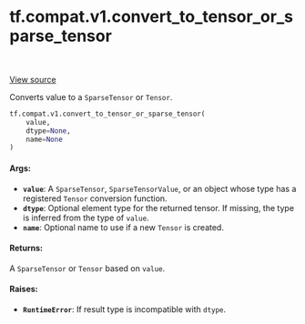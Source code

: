 <div itemscope itemtype="http://developers.google.com/ReferenceObject">
<meta itemprop="name" content="tf.compat.v1.convert_to_tensor_or_sparse_tensor" />
<meta itemprop="path" content="Stable" />
</div>

# tf.compat.v1.convert_to_tensor_or_sparse_tensor

<!-- Insert buttons -->

<table class="tfo-notebook-buttons tfo-api" align="left">
</table>

<a target="_blank" href="/code/stable/tensorflow/python/framework/sparse_tensor.py">View source</a>



<!-- Start diff -->
Converts value to a `SparseTensor` or `Tensor`.

``` python
tf.compat.v1.convert_to_tensor_or_sparse_tensor(
    value,
    dtype=None,
    name=None
)
```



<!-- Placeholder for "Used in" -->


#### Args:


* <b>`value`</b>: A `SparseTensor`, `SparseTensorValue`, or an object whose type has a
  registered `Tensor` conversion function.
* <b>`dtype`</b>: Optional element type for the returned tensor. If missing, the type
  is inferred from the type of `value`.
* <b>`name`</b>: Optional name to use if a new `Tensor` is created.


#### Returns:

A `SparseTensor` or `Tensor` based on `value`.



#### Raises:


* <b>`RuntimeError`</b>: If result type is incompatible with `dtype`.